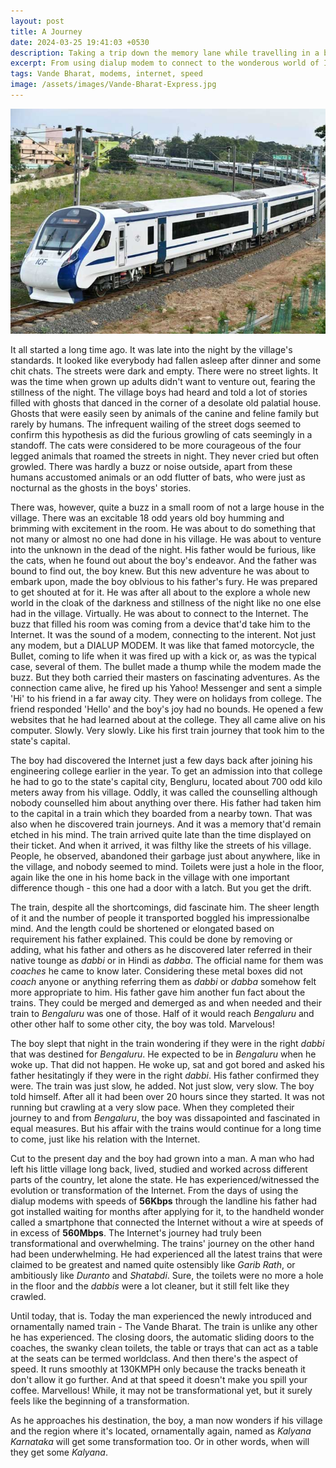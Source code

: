 ```yaml
---
layout: post
title: A Journey
date: 2024-03-25 19:41:03 +0530
description: Taking a trip down the memory lane while travelling in a brand new Vande Bharat Train
excerpt: From using dialup modem to connect to the wonderous world of Internet and taking train journeys at 30kmph, an engineer comes a long way.
tags: Vande Bharat, modems, internet, speed
image: /assets/images/Vande-Bharat-Express.jpg
---
```

<img src="/assets/images/Vande-Bharat-Express.jpg" class="rounded mx-auto img-thumbnail d-block col-md-4" alt="Vande Bharat Exp" />

It all started a long time ago. It was late into the night by the village's standards. It looked like everybody had fallen asleep after dinner and some chit chats. The streets were dark and empty. There were no street lights. It was the time when grown up adults didn't want to venture out, fearing the stillness of the night. The village boys had heard and told a lot of stories filled with ghosts that danced in the corner of a desolate old palatial house. Ghosts that were easily seen by animals of the canine and feline family but rarely by humans. The infrequent wailing of the street dogs seemed to confirm this hypothesis as did the furious growling of cats seemingly in a standoff. The cats were considered to be more courageous of the four legged animals that roamed the streets in night. They never cried but often growled. There was hardly a buzz or noise outside, apart from these humans accustomed animals or an odd flutter of bats, who were just as nocturnal as the ghosts in the boys' stories.

There was, however, quite a buzz in a small room of not a large house in the village. There was an excitable 18 odd years old boy humming and brimming with excitement in the room. He was about to do something that not many or almost no one had done in his village. He was about to venture into the unknown in the dead of the night. His father would be furious, like the cats, when he found out about the boy's endeavor. And the father was bound to find out, the boy knew. But this new adventure he was about to embark upon, made the boy oblvious to his father's fury. He was prepared to get shouted at for it. He was after all about to the explore a whole new world in the cloak of the darkness and stillness of the night like no one else had in the village. Virtually. He was about to connect to the Internet. The buzz that filled his room was coming from a device that'd take him to the Internet. It was the sound of a modem, connecting to the interent. Not just any modem, but a DIALUP MODEM. It was like that famed motorcycle, the Bullet, coming to life when it was fired up with a kick or, as was the typical case, several of them. The bullet made a thump while the modem made the buzz. But they both carried their masters on fascinating adventures. As the connection came alive, he fired up his Yahoo! Messenger and sent a simple 'Hi' to his friend in a far away city. They were on holidays from college. The friend responded 'Hello' and the boy's joy had no bounds. He opened a few websites that he had learned about at the college. They all came alive on his computer. Slowly. Very slowly. Like his first train journey that took him to the state's capital.

The boy had discovered the Internet just a few days back after joining his engineering college earlier in the year. To get an admission into that college he had to go to the state's capital city, Bengluru, located about 700 odd kilo meters away from his village. Oddly, it was called the counselling although nobody counselled him about anything over there. His father had taken him to the capital in a train which they boarded from a nearby town. That was also when he discovered train journeys. And it was a memory that'd remain etched in his mind. The train arrived quite late than the time displayed on their ticket. And when it arrived, it was filthy like the streets of his village. People, he observed, abandoned their garbage just about anywhere, like in the village, and nobody seemed to mind. Toilets were just a hole in the floor, again like the one in his home back in the village with one important difference though - this one had a door with a latch. But you get the drift.

The train, despite all the shortcomings, did fascinate him. The sheer length of it and the number of people it transported boggled his impressionalbe mind. And the length could be shortened or elongated based on requirement his father explained. This could be done by removing or adding, what his father and others as he discovered later referred in their native tounge as *dabbi* or in Hindi as *dabba*. The official name for them was *coaches* he came to know later. Considering these metal boxes did not *coach* anyone or anything referring them as *dabbi* or *dabba* somehow felt more appropriate to him. His father gave him another fun fact about the trains. They could be merged and demerged as and when needed and their train to *Bengaluru* was one of those. Half of it would reach *Bengaluru* and other other half to some other city, the boy was told. Marvelous!

The boy slept that night in the train wondering if they were in the right *dabbi* that was destined for *Bengaluru*. He expected to be in *Bengaluru* when he woke up. That did not happen. He woke up, sat and got bored and asked his father hesitatingly if they were in the right *dabbi*. His father confirmed they were. The train was just slow, he added. Not just slow, very slow. The boy told himself. After all it had been over 20 hours since they started. It was not running but crawling at a very slow pace. When they completed their journey to and from *Bengaluru*, the boy was dissapointed and fascinated in equal measures. But his affair with the trains would continue for a long time to come, just like his relation with the Internet.

Cut to the present day and the boy had grown into a man. A man who had left his little village long back, lived, studied and worked across different parts of the country, let alone the state. He has experienced/witnessed the evolution or transformation of the Internet. From the days of using the dialup modems with speeds of **56Kbps** through the landline his father had got installed waiting for months after applying for it, to the handheld wonder called a smartphone that connected the Internet without a wire at speeds of in excess of **560Mbps**. The Internet's journey had truly been transformational and overwhelming. The trains' journey on the other hand had been underwhelming. He had experienced all the latest trains that were claimed to be greatest and named quite ostensibly like *Garib Rath*, or ambitiously like *Duranto* and *Shatabdi*. Sure, the toilets were no more a hole in the floor and the *dabbis* were a lot cleaner, but it still felt like they crawled.

Until today, that is. Today the man experienced the newly introduced and ornamentally named train - The Vande Bharat. The train is unlike any other he has experienced. The closing doors, the automatic sliding doors to the coaches, the swanky clean toilets, the table or trays that can act as a table at the seats can be termed worldclass. And then there's the aspect of speed. It runs smoothly at 130KMPH only because the tracks beneath it don't allow it go further. And at that speed it doesn't make you spill your coffee. Marvellous! While, it may not be transformational yet, but it surely feels like the beginning of a transformation.

As he approaches his destination, the boy, a man now wonders if his village and the region where it's located, ornamentally again, named as *Kalyana Karnataka* will get some transformation too. Or in other words, when will they get some *Kalyana*.






